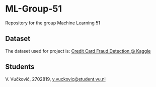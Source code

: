 # ML-Group-51
Repository for the group Machine Learning 51

## Dataset

The dataset used for project is: [Credit Card Fraud Detection @ Kaggle](https://www.kaggle.com/mlg-ulb/creditcardfraud/)

## Students

V. Vučković, 2702819, v.vuckovic@student.vu.nl
